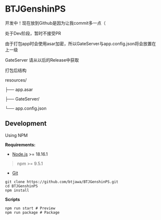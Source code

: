 # BTJGenshinPS

开发中！现在放到Github是因为让我commit多一点（

处于Dev阶段，暂时不接受PR

由于打包app时会使用asar加密，所以GateServer与app.config.json将会放置在上一级

GateServer 请从以后的Release中获取

打包后结构

resources/

├── app.asar

├── GateServer/

└── app.config.json

## Development

Using NPM

**Requirements:**

 - [Node.js](https://registry.npmmirror.com/binary.html?path=node/v18.16.1/) >= 18.16.1
 > npm >= 9.5.1
 - [Git](https://git-scm.com/downloads)

```shell
git clone https://github.com/btjawa/BTJGenshinPS.git
cd BTJGenshinPS
npm install
```

**Scripts**

```shell
npm run start # Preview
npm run package # Package
```